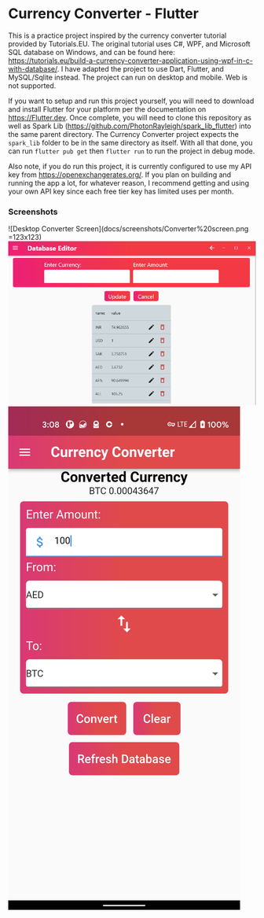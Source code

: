 # Currency Converter - Flutter

This is a practice project inspired by the currency converter tutorial provided by Tutorials.EU. The original tutorial uses C#, WPF, and Microsoft SQL database on Windows, and can be found here: https://tutorials.eu/build-a-currency-converter-application-using-wpf-in-c-with-database/. I have adapted the project to use Dart, Flutter, and MySQL/Sqlite instead. The project can run on desktop and mobile. Web is not supported.

If you want to setup and run this project yourself, you will need to download and install Flutter for your platform per the documentation on https://Flutter.dev. Once complete, you will need to clone this repository as well as Spark Lib (https://github.com/PhotonRayleigh/spark_lib_flutter) into the same parent directory. The Currency Converter project expects the `spark_lib` folder to be in the same directory as itself. With all that done, you can run `flutter pub get` then `flutter run` to run the project in debug mode.

Also note, if you do run this project, it is currently configured to use my API key from https://openexchangerates.org/. If you plan on building and running the app a lot, for whatever reason, I recommend getting and using your own API key since each free tier key has limited uses per month.

### Screenshots
![Desktop Converter Screen](docs/screenshots/Converter%20screen.png =123x123)
![Desktop Converter Screen](docs/screenshots/Editor%20screen.png)
![Desktop Converter Screen](docs/screenshots/Mobile%20converter.png)

